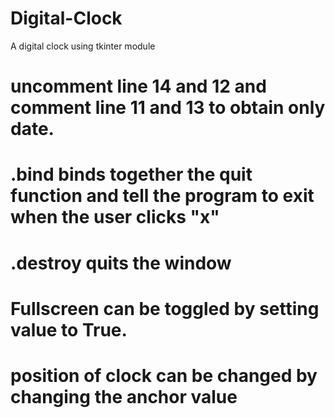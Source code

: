 # Digital-Clock
A digital clock using tkinter module 

# uncomment line 14 and 12 and comment line 11 and 13 to obtain only date.

# .bind binds together the quit function and tell the program to exit when the user clicks "x"

# .destroy quits the window

# Fullscreen can be toggled by setting value to True. 

# position of clock can be changed by changing the anchor value
